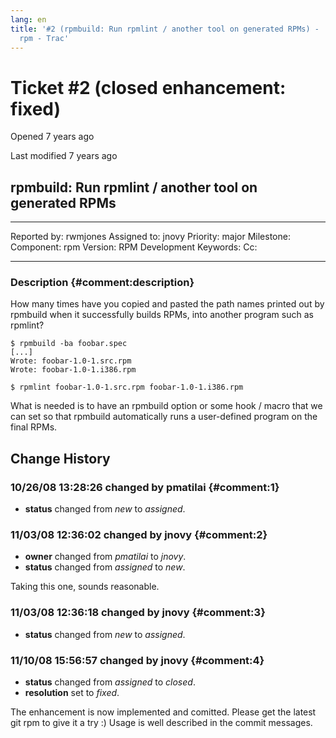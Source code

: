 ```yaml
---
lang: en
title: '#2 (rpmbuild: Run rpmlint / another tool on generated RPMs) -
  rpm - Trac'
---
```


Ticket \#2 (closed enhancement: fixed)
======================================

Opened 7 years ago

Last modified 7 years ago

rpmbuild: Run rpmlint / another tool on generated RPMs
------------------------------------------------------

  -------------- ---------- -------------- -----------------
  Reported by:   rwmjones   Assigned to:   jnovy
  Priority:      major      Milestone:     
  Component:     rpm        Version:       RPM Development
  Keywords:                 Cc:            
                                           
  -------------- ---------- -------------- -----------------

### Description {#comment:description}

How many times have you copied and pasted the path names printed out by
rpmbuild when it successfully builds RPMs, into another program such as
rpmlint?

    $ rpmbuild -ba foobar.spec
    [...]
    Wrote: foobar-1.0-1.src.rpm
    Wrote: foobar-1.0-1.i386.rpm

    $ rpmlint foobar-1.0-1.src.rpm foobar-1.0-1.i386.rpm

What is needed is to have an rpmbuild option or some hook / macro that
we can set so that rpmbuild automatically runs a user-defined program on
the final RPMs.

Change History
--------------

### 10/26/08 13:28:26 changed by pmatilai {#comment:1}

-   **status** changed from *new* to *assigned*.

### 11/03/08 12:36:02 changed by jnovy {#comment:2}

-   **owner** changed from *pmatilai* to *jnovy*.
-   **status** changed from *assigned* to *new*.

Taking this one, sounds reasonable.

### 11/03/08 12:36:18 changed by jnovy {#comment:3}

-   **status** changed from *new* to *assigned*.

### 11/10/08 15:56:57 changed by jnovy {#comment:4}

-   **status** changed from *assigned* to *closed*.
-   **resolution** set to *fixed*.

The enhancement is now implemented and comitted. Please get the latest
git rpm to give it a try :) Usage is well described in the commit
messages.
